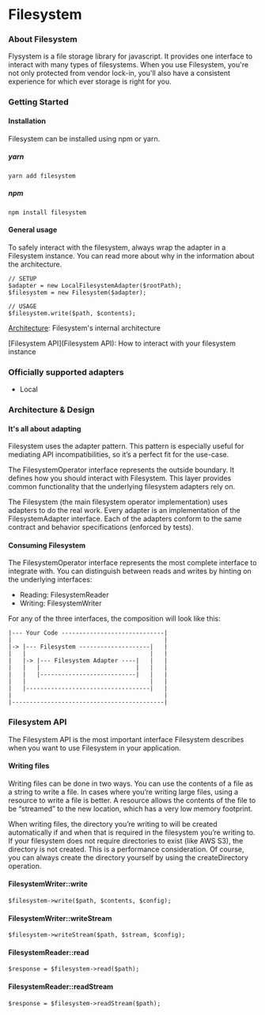 # Filesystem

### About Filesystem

Flysystem is a file storage library for javascript. It provides one interface to interact with many types of filesystems. When you use Filesystem, you're not only protected from vendor lock-in, you'll also have a consistent experience for which ever storage is right for you.

### Getting Started


#### Installation

Filesystem can be installed using npm or yarn.

##### yarn

```yarn
yarn add filesystem
```

##### npm

```npm
npm install filesystem
```

#### General usage

To safely interact with the filesystem, always wrap the adapter in a Filesystem instance. You can read more about why in the information about the architecture.

```
// SETUP
$adapter = new LocalFilesystemAdapter($rootPath);
$filesystem = new Filesystem($adapter);

// USAGE
$filesystem.write($path, $contents);
```

[Architecture](Architecture): Filesystem's internal architecture

[Filesystem API](Filesystem API): How to interact with your filesystem instance

### Officially supported adapters

- Local


### Architecture & Design

#### It's all about adapting

Filesystem uses the adapter pattern. This pattern is especially useful for mediating API incompatibilities, so it’s a perfect fit for the use-case.

The FilesystemOperator interface represents the outside boundary. It defines how you should interact with Filesystem. This layer provides common functionality that the underlying filesystem adapters rely on.

The Filesystem (the main filesystem operator implementation) uses adapters to do the real work. Every adapter is an implementation of the FilesystemAdapter interface. Each of the adapters conform to the same contract and behavior specifications (enforced by tests).

#### Consuming Filesystem

The FilesystemOperator interface represents the most complete interface to integrate with. You can distinguish between reads and writes by hinting on the underlying interfaces:

- Reading: FilesystemReader
- Writing: FilesystemWriter

For any of the three interfaces, the composition will look like this:

```
|--- Your Code -----------------------------|
|                                           |
|-> |--- Filesystem --------------------|   |
|   |                                   |   |
|   |-> |--- Filesystem Adapter ----|   |   |
|   |   |                           |   |   |
|   |   |---------------------------|   |   |
|   |                                   |   |
|   |-----------------------------------|   |
|                                           |
|-------------------------------------------|
```

### Filesystem API

The Filesystem API is the most important interface Filesystem describes when you want to use Filesystem in your application.

#### Writing files

Writing files can be done in two ways. You can use the contents of a file as a string to write a file. In cases where you’re writing large files, using a resource to write a file is better. A resource allows the contents of the file to be “streamed” to the new location, which has a very low memory footprint.

When writing files, the directory you’re writing to will be created automatically if and when that is required in the filesystem you’re writing to. If your filesystem does not require directories to exist (like AWS S3), the directory is not created. This is a performance consideration. Of course, you can always create the directory yourself by using the createDirectory operation.

#### FilesystemWriter::write

```
$filesystem->write($path, $contents, $config);
```

#### FilesystemWriter::writeStream

```
$filesystem->writeStream($path, $stream, $config);
```

#### FilesystemReader::read

```
$response = $filesystem->read($path);
```

#### FilesystemReader::readStream

```
$response = $filesystem->readStream($path);
```
